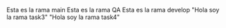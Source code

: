Esta es la rama main
Esta es la rama QA
Esta es la rama develop
"Hola soy la rama task3"
"Hola soy la rama task4"
